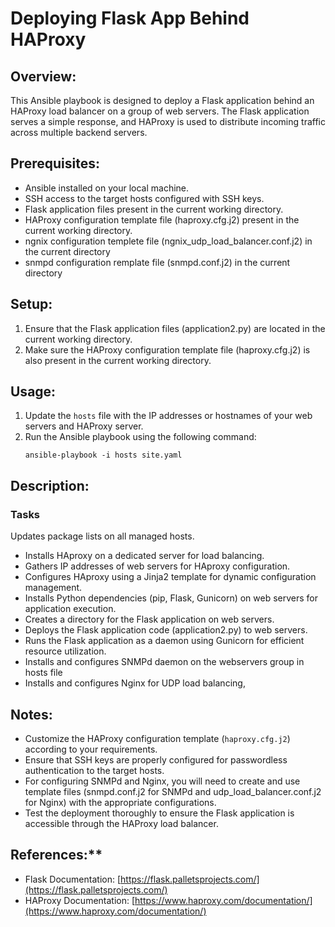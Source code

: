 # Deploying Flask App Behind HAProxy

## Overview:
This Ansible playbook is designed to deploy a Flask application behind an HAProxy load balancer on a group of web servers. The Flask application serves a simple response, and HAProxy is used to distribute incoming traffic across multiple backend servers.

## Prerequisites:
- Ansible installed on your local machine.
- SSH access to the target hosts configured with SSH keys.
- Flask application files present in the current working directory.
- HAProxy configuration template file (haproxy.cfg.j2) present in the current working directory.
- ngnix configuration templete file (ngnix_udp_load_balancer.conf.j2) in the current directory
- snmpd configuration remplate file (snmpd.conf.j2) in the current directory

## Setup:
1. Ensure that the Flask application files (application2.py) are located in the current working directory.
2. Make sure the HAProxy configuration template file (haproxy.cfg.j2) is also present in the current working directory.

## Usage:
1. Update the `hosts` file with the IP addresses or hostnames of your web servers and HAProxy server.
2. Run the Ansible playbook using the following command:
    ```
    ansible-playbook -i hosts site.yaml
## Description:
### Tasks
Updates package lists on all managed hosts.
- Installs HAproxy on a dedicated server for load balancing.
- Gathers IP addresses of web servers for HAproxy configuration.
- Configures HAproxy using a Jinja2 template for dynamic configuration management.
- Installs Python dependencies (pip, Flask, Gunicorn) on web servers for application execution.
- Creates a directory for the Flask application on web servers.
- Deploys the Flask application code (application2.py) to web servers.
- Runs the Flask application as a daemon using Gunicorn for efficient resource utilization. 
- Installs and configures SNMPd daemon on the webservers group in hosts file
- Installs and configures Nginx for UDP load balancing,

## Notes:
- Customize the HAProxy configuration template (`haproxy.cfg.j2`) according to your requirements.
- Ensure that SSH keys are properly configured for passwordless authentication to the target hosts.
- For configuring SNMPd and Nginx, you will need to create and use template files (snmpd.conf.j2 for SNMPd and udp_load_balancer.conf.j2 for Nginx) with the appropriate configurations.
- Test the deployment thoroughly to ensure the Flask application is accessible through the HAProxy load balancer.

## References:**
- Flask Documentation: [https://flask.palletsprojects.com/](https://flask.palletsprojects.com/)
- HAProxy Documentation: [https://www.haproxy.com/documentation/](https://www.haproxy.com/documentation/)